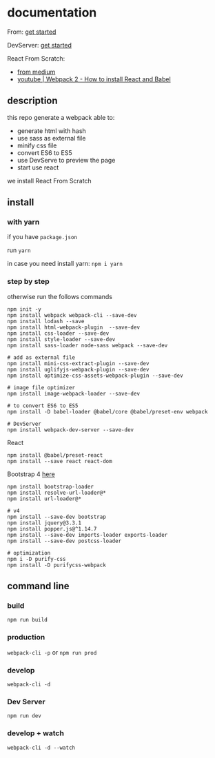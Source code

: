 # documentation

From: [get started](https://webpack.js.org/guides/getting-started/)

DevServer: [get started](https://webpack.js.org/configuration/dev-server/)

React From Scratch:
- [from medium](https://blog.usejournal.com/creating-a-react-app-from-scratch-f3c693b84658)
- [youtube | Webpack 2 - How to install React and Babel](https://www.youtube.com/watch?v=zhA5LNA3MxE&feature=youtu.be)

## description

this repo generate a webpack able to:
- generate html with hash
- use sass as external file
- minify css file
- convert ES6 to ES5
- use DevServe to preview the page
- start use react

we install React From Scratch

## install

### with yarn
if you have `package.json`

run `yarn`

in case you need install yarn: `npm i yarn`

### step by step
otherwise run the follows commands

```
npm init -y
npm install webpack webpack-cli --save-dev
npm install lodash --save
npm install html-webpack-plugin  --save-dev
npm install css-loader --save-dev
npm install style-loader --save-dev
npm install sass-loader node-sass webpack --save-dev

# add as external file
npm install mini-css-extract-plugin --save-dev
npm install uglifyjs-webpack-plugin --save-dev
npm install optimize-css-assets-webpack-plugin --save-dev

# image file optimizer
npm install image-webpack-loader --save-dev

# to convert ES6 to ES5
npm install -D babel-loader @babel/core @babel/preset-env webpack

# DevServer
npm install webpack-dev-server --save-dev
```

React
```
npm install @babel/preset-react
npm install --save react react-dom
```

Bootstrap 4 [here](https://github.com/shakacode/bootstrap-loader)
```
npm install bootstrap-loader
npm install resolve-url-loader@*
npm install url-loader@*

# v4
npm install --save-dev bootstrap
npm install jquery@3.3.1
npm install popper.js@^1.14.7
npm install --save-dev imports-loader exports-loader
npm install --save-dev postcss-loader

# optimization
npm i -D purify-css
npm install -D purifycss-webpack
```

## command line

### build
`npm run build`

### production
`webpack-cli -p` or `npm run prod`

### develop
`webpack-cli -d`

### Dev Server
`npm run dev`

### develop + watch
`webpack-cli -d --watch`
